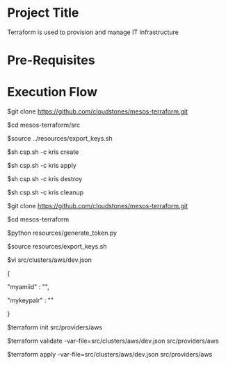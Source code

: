 Project Title
=====================
Terraform is used to provision and manage IT Infrastructure

Pre-Requisites
============================



Execution Flow
=====================

$git clone https://github.com/cloudstones/mesos-terraform.git

$cd mesos-terraform/src

$source ../resources/export_keys.sh

$sh csp.sh -c kris create

$sh csp.sh -c kris apply

$sh csp.sh -c kris destroy

$sh csp.sh -c kris cleanup







$git clone https://github.com/cloudstones/mesos-terraform.git

$cd mesos-terraform

$python resources/generate_token.py

$source resources/export_keys.sh

$vi src/clusters/aws/dev.json

{

"myamiid" : "",
  
"mykeypair" : ""

}

$terraform init src/providers/aws

$terraform validate -var-file=src/clusters/aws/dev.json src/providers/aws

$terraform apply -var-file=src/clusters/aws/dev.json src/providers/aws
